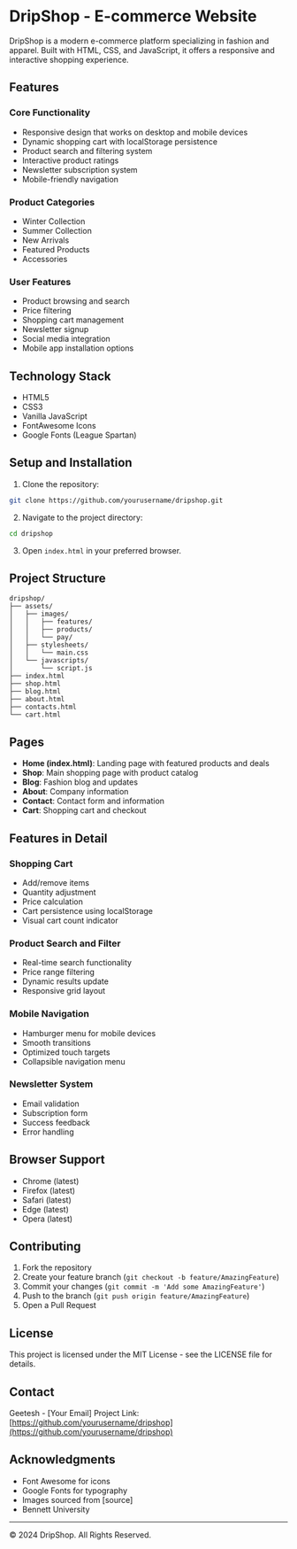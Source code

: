 # DripShop - E-commerce Website

DripShop is a modern e-commerce platform specializing in fashion and apparel. Built with HTML, CSS, and JavaScript, it offers a responsive and interactive shopping experience.

## Features

### Core Functionality
- Responsive design that works on desktop and mobile devices
- Dynamic shopping cart with localStorage persistence
- Product search and filtering system
- Interactive product ratings
- Newsletter subscription system
- Mobile-friendly navigation

### Product Categories
- Winter Collection
- Summer Collection
- New Arrivals
- Featured Products
- Accessories

### User Features
- Product browsing and search
- Price filtering
- Shopping cart management
- Newsletter signup
- Social media integration
- Mobile app installation options

## Technology Stack

- HTML5
- CSS3
- Vanilla JavaScript
- FontAwesome Icons
- Google Fonts (League Spartan)

## Setup and Installation

1. Clone the repository:
```bash
git clone https://github.com/yourusername/dripshop.git
```

2. Navigate to the project directory:
```bash
cd dripshop
```

3. Open `index.html` in your preferred browser.

## Project Structure

```
dripshop/
├── assets/
│   ├── images/
│   │   ├── features/
│   │   ├── products/
│   │   └── pay/
│   ├── stylesheets/
│   │   └── main.css
│   └── javascripts/
│       └── script.js
├── index.html
├── shop.html
├── blog.html
├── about.html
├── contacts.html
└── cart.html
```

## Pages

- **Home (index.html)**: Landing page with featured products and deals
- **Shop**: Main shopping page with product catalog
- **Blog**: Fashion blog and updates
- **About**: Company information
- **Contact**: Contact form and information
- **Cart**: Shopping cart and checkout

## Features in Detail

### Shopping Cart
- Add/remove items
- Quantity adjustment
- Price calculation
- Cart persistence using localStorage
- Visual cart count indicator

### Product Search and Filter
- Real-time search functionality
- Price range filtering
- Dynamic results update
- Responsive grid layout

### Mobile Navigation
- Hamburger menu for mobile devices
- Smooth transitions
- Optimized touch targets
- Collapsible navigation menu

### Newsletter System
- Email validation
- Subscription form
- Success feedback
- Error handling

## Browser Support

- Chrome (latest)
- Firefox (latest)
- Safari (latest)
- Edge (latest)
- Opera (latest)

## Contributing

1. Fork the repository
2. Create your feature branch (`git checkout -b feature/AmazingFeature`)
3. Commit your changes (`git commit -m 'Add some AmazingFeature'`)
4. Push to the branch (`git push origin feature/AmazingFeature`)
5. Open a Pull Request

## License

This project is licensed under the MIT License - see the LICENSE file for details.

## Contact

Geetesh - [Your Email]
Project Link: [https://github.com/yourusername/dripshop](https://github.com/yourusername/dripshop)

## Acknowledgments

- Font Awesome for icons
- Google Fonts for typography
- Images sourced from [source]
- Bennett University

---
© 2024 DripShop. All Rights Reserved.
